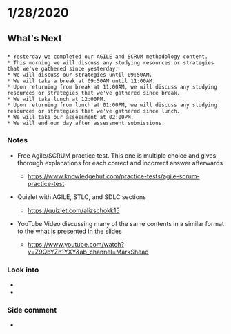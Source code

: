 # 1/28/2020
## What's Next
###
	* Yesterday we completed our AGILE and SCRUM methodology content.
	* This morning we will discuss any studying resources or strategies that we've gathered since yesterday.
	* We will discuss our strategies until 09:50AM.
	* We will take a break at 09:50AM until 11:00AM.
	* Upon returning from break at 11:00AM, we will discuss any studying resources or strategies that we've gathered since break.
	* We will take lunch at 12:00PM.
	* Upon returning from lunch at 01:00PM, we will discuss any studying resources or strategies that we've gathered since lunch.
	* We will take our assessment at 02:00PM.
	* We will end our day after assessment submissions.
### Notes
- Free Agile/SCRUM practice test.
This one is multiple choice and gives thorough explanations for each correct and incorrect answer afterwards
	* https://www.knowledgehut.com/practice-tests/agile-scrum-practice-test

- Quizlet with AGILE, STLC, and SDLC sections
	* https://quizlet.com/alizschokk15

- YouTube Video discussing many of the same contents in a similar format to the what is presented in the slides
	* https://www.youtube.com/watch?v=Z9QbYZh1YXY&ab_channel=MarkShead


### Look into

- 
- 
### Side comment
- 